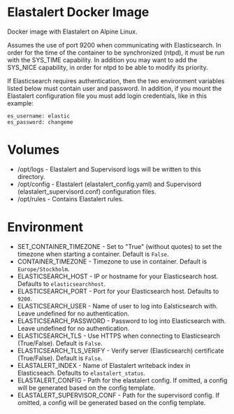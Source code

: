 # Elastalert Docker Image

Docker image with Elastalert on Alpine Linux.

Assumes the use of port 9200 when communicating with Elasticsearch.
In order for the time of the container to be synchronized (ntpd), it must be run with the SYS_TIME capability.
In addition you may want to add the SYS_NICE capability, in order for ntpd to be able to modify its priority.

If Elasticsearch requires authentication, then the two environment variables listed below must contain user and password.
In addition, if you mount the Elastalert configuration file you must add login credentials, like in this example:
```
es_username: elastic
es_password: changeme
```

# Volumes

- /opt/logs       - Elastalert and Supervisord logs will be written to this directory.
- /opt/config     - Elastalert (elastalert_config.yaml) and Supervisord (elastalert_supervisord.conf) configuration files.
- /opt/rules      - Contains Elastalert rules.


# Environment

- SET_CONTAINER_TIMEZONE - Set to "True" (without quotes) to set the timezone when starting a container. Default is `False`.
- CONTAINER_TIMEZONE - Timezone to use in container. Default is `Europe/Stockholm`.
- ELASTICSEARCH_HOST - IP or hostname for your Elasticsearch host. Defaults to `elasticsearchhost`.
- ELASTICSEARCH_PORT - Port for your Elasticsearch host. Defaults to `9200`.
- ELASTICSEARCH_USER - Name of user to log into Ealsticsearch with. Leave undefined for no authentication.
- ELASTICSEARCH_PASSWORD - Password to log into Elasticsearch with. Leave undefined for no authentication.
- ELASTICSEARCH_TLS - Use HTTPS when connecting to Elasticsearch (True/False). Default is `False`.
- ELASTICSEARCH_TLS_VERIFY - Verify server (Elasticsearch) certificate (True/False). Default is `False`.
- ELASTALERT_INDEX - Name of Elastalert writeback index in Elasticseach. Defaults to `elastalert_status`.
- ELASTALERT_CONFIG - Path for the elastalert config. If omitted, a config will be generated based on the config template.
- ELASTALERT_SUPERVISOR_CONF - Path for the supervisord config. If omitted, a config will be generated based on the config template.

